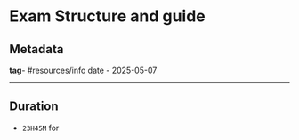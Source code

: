 # Exam Structure and guide

## Metadata

**tag**- #resources/info
date - 2025-05-07

---
## Duration
- `23H45M` for 